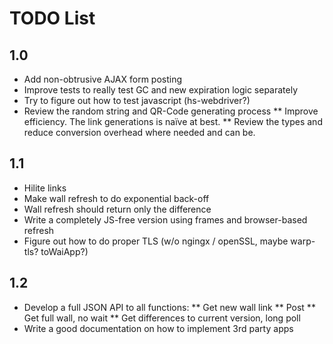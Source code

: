 TODO List
=========

1.0
---

* Add non-obtrusive AJAX form posting
* Improve tests to really test GC and new expiration logic separately
* Try to figure out how to test javascript (hs-webdriver?)
* Review the random string and QR-Code generating process
** Improve efficiency. The link generations is naïve at best.
** Review the types and reduce conversion overhead where needed and can be.

1.1
---

* Hilite links
* Make wall refresh to do exponential back-off
* Wall refresh should return only the difference
* Write a completely JS-free version using frames and browser-based refresh
* Figure out how to do proper TLS (w/o ngingx / openSSL, maybe warp-tls? toWaiApp?)

1.2
---

* Develop a full JSON API to all functions:
** Get new wall link
** Post
** Get full wall, no wait
** Get differences to current version, long poll
* Write a good documentation on how to implement 3rd party apps


